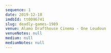 ```yaml
---
sequence: 1
date: 2019-12-18
imdbId: tt0096741
slug: deadly-games-1989
venue: Alamo Drafthouse Cinema - One Loudoun
venueNotes: null
medium: null
mediumNotes: null
---
```


